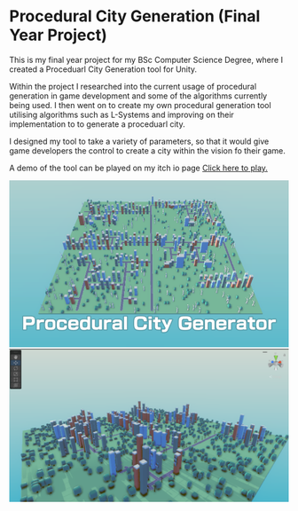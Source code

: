 # Procedural City Generation (Final Year Project)

This is my final year project for my BSc Computer Science Degree, where I created a Proceduarl City Generation tool for Unity.

Within the project I researched into the current usage of procedural generation in game development and some of the algorithms currently being used.
I then went on to create my own procedural generation tool utilising algorithms such as L-Systems and improving on their implementation to to generate a proceduarl city.

I designed my tool to take a variety of parameters, so that it would give game developers the control to create a city within the vision fo their game.

A demo of the tool can be played on my itch io page [Click here to play.](https://samcoleman.itch.io/procedural-city-generator.)

![Cover Art](Assets/Textures/Cover.png)
![Example Screenshot](Assets/Textures/ExampleScreenshot.png)
